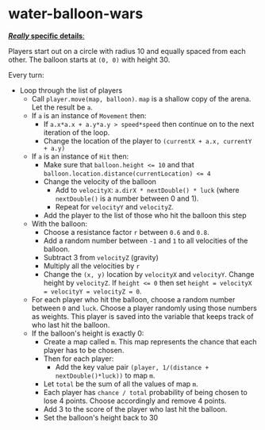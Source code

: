 # water-balloon-wars

<u>**_Really_  specific details**:</u>

Players start out on a circle with radius 10 and equally spaced from each other. The balloon starts at `(0, 0)` with height 30.

Every turn:

 - Loop through the list of players
	 - Call `player.move(map, balloon)`. `map` is a shallow copy of the arena. Let the result be `a`.
	 - If `a` is an instance of `Movement` then:
		 - If `a.x*a.x + a.y*a.y > speed*speed` then continue on to the next iteration of the loop.
		 -  Change the location of the player to `(currentX + a.x, currentY + a.y)`
	 - If `a` is an instance of `Hit` then:
		 -   Make sure that `balloon.height <= 10` and that `balloon.location.distance(currentLocation) <= 4`
		 - Change the velocity of the balloon
			 - Add to `velocityX`: `a.dirX * nextDouble() * luck` (where `nextDouble()` is a number between 0 and 1).
			 - Repeat for `velocityY` and `velocityZ`.
		 - Add the player to the list of those who hit the balloon this step
	 - With the balloon: 
		 - Choose a resistance factor `r` between `0.6` and `0.8`.
		 - Add a random number between `-1` and `1` to all velocities of the balloon.
		 - Subtract 3 from `velocityZ` (gravity)
		 - Multiply all the velocities by `r`
		 - Change the `(x, y)` location by `velocityX` and `velocityY`. Change height by `velocityZ`. If `height <= 0` then set `height = velocityX  = velocityY = velocityZ = 0`.
	 - For each player who hit the balloon, choose a random number between `0` and `luck`. Choose a player randomly using those numbers as weights. This player is saved into the variable that keeps track of who last hit the balloon.
	 - If the balloon's height is exactly 0:
		 - Create a map called `m`. This map represents the chance that each player has to be chosen. 
		 - Then for each player:
			 - Add the key value pair `(player, 1/(distance + nextDouble()*luck))` to map `m`.
		 - Let `total` be the sum of all the values of map `m`. 
		 - Each player has `chance / total` probability of being chosen to lose 4 points. Choose accordingly and remove 4 points.
		 - Add 3 to the score of the player who last hit the balloon.
		 - Set the balloon's height back to 30
